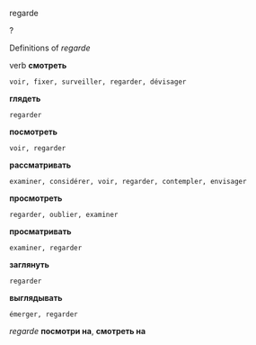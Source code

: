 regarde

?


Definitions of _regarde_

verb
**смотреть**

    voir, fixer, surveiller, regarder, dévisager
**глядеть**

    regarder
**посмотреть**

    voir, regarder
**рассматривать**

    examiner, considérer, voir, regarder, contempler, envisager
**просмотреть**

    regarder, oublier, examiner
**просматривать**

    examiner, regarder
**заглянуть**

    regarder
**выглядывать**

    émerger, regarder

_regarde_
**посмотри на**, **смотреть на**